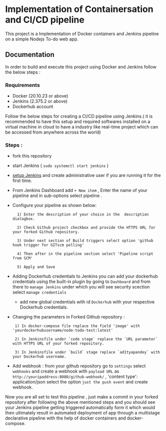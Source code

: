 
# Implementation of Containersation and CI/CD pipeline

This project is a Implementation of Docker containers and Jenkins pipeline on a simple Nodejs To-do web app.


## Documentation

In order to build and execute this project using Docker and Jenkins follow the below steps :

### Requirements
- Docker  (20.10.23 or above)
- Jenkins (2.375.2  or above)
- Dockerhub account

Follow the below steps for creating a CI/CD pipeline using Jenkins.( it is recommended to have this setup and required softwares installed on a virtual machine in cloud to have a industry like real-time project which can be accessed from anywhere across the world)

### Steps :
- fork this repository 

- start Jenkins ( `sudo systemctl start jenkins` )

- [setup Jenkins](https://www.jenkins.io/doc/book/installing/linux/) and create administrative user if you are running it for the first time.

- From Jenkins Dashboard add `+ New item` , Enter the name of your pipeline and in sub-options select pipeline .

- Configure your pipeline as shown below:

        1) Enter the description of your choice in the  description dialogbox.
    
        2) Check Github project checkbox and provide the HTTPS URL for your forked Github repository.
    
        3) Under next section of Build triggers select option 'github hook trigger for GITscm polling'
    
        4) Then after in the pipeline section select 'Pipeline script from SCM'
    
        5) Apply and Save

- Adding Dockerhub credentials to Jenkins
you can add your dockerhub credentials using the built-in plugin by going to `Dashboard` and from there to `manage Jenkins` under which you will see security scection select `manage credentials` 
  - add new global credentials with id `Dockerhub`
  with your respective Dockerhub credentials.

- Changing the parameters in Forked Github  repository :

       1) In docker-compose file replace the field 'image' with 'yourdockerhubusername/node-todo-test:latest'
      
       2) In Jenkinsfile under `code stage` replace the `URL parameter` with HTTPS URL of your forked repository.
       
       3) In Jenkinsfile under `build` stage replace `ad1tyapandey` with your Dockerhub username.

- Add webhook :
    from your github repository go to `settings` select `webhooks` and create a webhook with `payload URL` as `http://youripaddress:8080/github-webhook/`
   ,  'content type': application/json
    select the option `just the push event` and create webhook. 

Now you are all set to test this pipeline , just make a commit in your forked repository after following the above mentioned steps and you should see your Jenkins pipeline getting triggered automatically form it which would then ultimately result in automated deployment of app through a multistage declarative pipeline with the help of docker containers and docker-compose.

    
    


    







